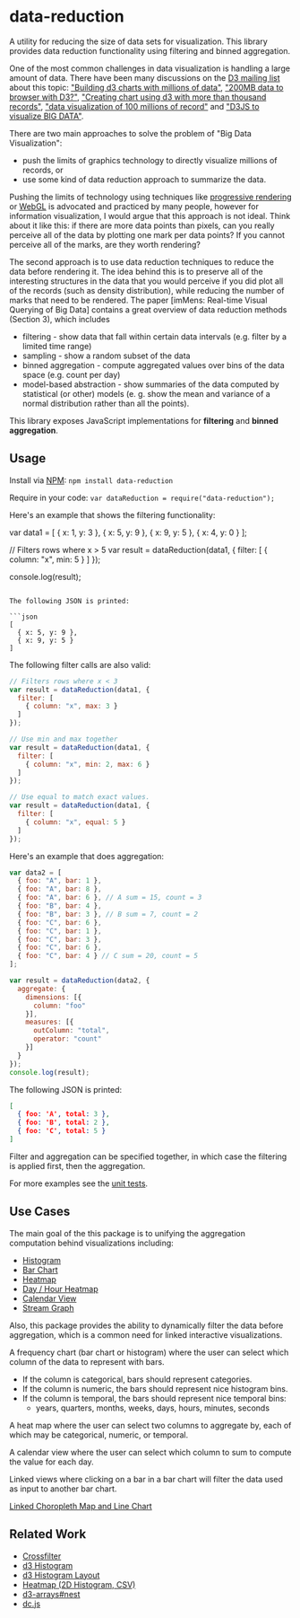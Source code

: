 # data-reduction

A utility for reducing the size of data sets for visualization. This library provides data reduction functionality using filtering and binned aggregation.

One of the most common challenges in data visualization is handling a large amount of data. There have been many discussions on the [D3 mailing list](https://groups.google.com/forum/#!forum/d3-js) about this topic: ["Building d3 charts with millions of data"](https://groups.google.com/forum/#!topic/d3-js/4XVPP5zaR5E), ["200MB data to browser with D3?"](https://groups.google.com/forum/#!topic/d3-js/UsqwkrXbSrg), ["Creating chart using d3 with more than thousand records"](), ["data visualization of 100 millions of record"](https://groups.google.com/forum/#!searchin/d3-js/imMens/d3-js/ix58Fu_5eLY/E3ClEWnIneYJ) and ["D3JS to visualize BIG DATA"](https://groups.google.com/forum/#!searchin/d3-js/imMens/d3-js/aRKFtUaE5h4/mDGgiBUMtokJ).

There are two main approaches to solve the problem of "Big Data Visualization":

 * push the limits of graphics technology to directly visualize millions of records, or
 * use some kind of data reduction approach to summarize the data.

Pushing the limits of technology using techniques like [progressive rendering](http://bl.ocks.org/syntagmatic/raw/3341641/) or [WebGL](http://engineering.ayasdi.com/2015/01/09/converting-a-d3-visualization-to-webgl-how-and-why/) is advocated and practiced by many people, however for information visualization, I would argue that this approach is not ideal. Think about it like this: if there are more data points than pixels, can you really perceive all of the data by plotting one mark per data points? If you cannot perceive all of the marks, are they worth rendering?

The second approach is to use data reduction techniques to reduce the data before rendering it. The idea behind this is to preserve all of the interesting structures in the data that you would perceive if you did plot all of the records (such as density distribution), while reducing the number of marks that need to be rendered. The paper [imMens: Real-time Visual Querying of Big Data] contains a great overview of data reduction methods (Section 3), which includes

 * filtering - show data that fall within certain data intervals (e.g. filter by a limited time range)
 * sampling - show a random subset of the data
 * binned aggregation - compute aggregated values over bins of the data space (e.g. count per day)
 * model-based abstraction - show summaries of the data computed by statistical (or other) models (e. g. show the mean and variance of a normal distribution rather than all the points).

This library exposes JavaScript implementations for **filtering** and **binned aggregation**.

## Usage

Install via [NPM](https://www.npmjs.com/): `npm install data-reduction`

Require in your code: `var dataReduction = require("data-reduction");`

Here's an example that shows the filtering functionality:

var data1 = [
  { x: 1, y: 3 },
  { x: 5, y: 9 },
  { x: 9, y: 5 },
  { x: 4, y: 0 }
];

// Filters rows where x > 5
var result = dataReduction(data1, {
  filter: [
    { column: "x", min: 5 }
  ]
});

console.log(result);
```

The following JSON is printed:

```json
[
  { x: 5, y: 9 },
  { x: 9, y: 5 }
]
```

The following filter calls are also valid:

```javascript
// Filters rows where x < 3
var result = dataReduction(data1, {
  filter: [
    { column: "x", max: 3 }
  ]
});

// Use min and max together
var result = dataReduction(data1, {
  filter: [
    { column: "x", min: 2, max: 6 }
  ]
});

// Use equal to match exact values.
var result = dataReduction(data1, {
  filter: [
    { column: "x", equal: 5 }
  ]
});
```

Here's an example that does aggregation:

```javascript
var data2 = [
  { foo: "A", bar: 1 },
  { foo: "A", bar: 8 },
  { foo: "A", bar: 6 }, // A sum = 15, count = 3
  { foo: "B", bar: 4 },
  { foo: "B", bar: 3 }, // B sum = 7, count = 2
  { foo: "C", bar: 6 },
  { foo: "C", bar: 1 },
  { foo: "C", bar: 3 },
  { foo: "C", bar: 6 },
  { foo: "C", bar: 4 } // C sum = 20, count = 5
];

var result = dataReduction(data2, {
  aggregate: {
    dimensions: [{
      column: "foo"
    }],
    measures: [{
      outColumn: "total", 
      operator: "count"
    }]
  }
});
console.log(result);
```

The following JSON is printed:

```json
[
  { foo: 'A', total: 3 },
  { foo: 'B', total: 2 },
  { foo: 'C', total: 5 }
]
```

Filter and aggregation can be specified together, in which case the filtering is applied first, then the aggregation.

For more examples see the [unit tests](test.js).

## Use Cases

The main goal of the this package is to unifying the aggregation computation behind visualizations including:

 * [Histogram](http://bl.ocks.org/mbostock/3048450)
 * [Bar Chart](http://bl.ocks.org/mbostock/3885304)
 * [Heatmap](http://bl.ocks.org/mbostock/3202354)
 * [Day / Hour Heatmap](http://bl.ocks.org/tjdecke/5558084)
 * [Calendar View](http://bl.ocks.org/mbostock/4063318)
 * [Stream Graph](http://bl.ocks.org/mbostock/582915)
 
Also, this package provides the ability to dynamically filter the data before aggregation, which is a common need for linked interactive visualizations.

A frequency chart (bar chart or histogram) where the user can select which column of the data to represent with bars.

 * If the column is categorical, bars should represent categories.
 * If the column is numeric, the bars should represent nice histogram bins.
 * If the column is temporal, the bars should represent nice temporal bins:
   * years, quarters, months, weeks, days, hours, minutes, seconds

A heat map where the user can select two columns to aggregate by, each of which may be categorical, numeric, or temporal.

A calendar view where the user can select which column to sum to compute the value for each day.

Linked views where clicking on a bar in a bar chart will filter the data used as input to another bar chart.

[Linked Choropleth Map and Line Chart](http://curran.github.io/model/examples/d3LinkedChoropleth/)

## Related Work

 * [Crossfilter](http://square.github.io/crossfilter/)
 * [d3 Histogram](http://bl.ocks.org/mbostock/3048450)
 * [d3 Histogram Layout](https://github.com/mbostock/d3/blob/master/src/layout/histogram.js)
 * [Heatmap (2D Histogram, CSV)](http://bl.ocks.org/mbostock/3202354)
 * [d3-arrays#nest](https://github.com/d3/d3-arrays#nest)
 * [dc.js](https://dc-js.github.io/dc.js/)
